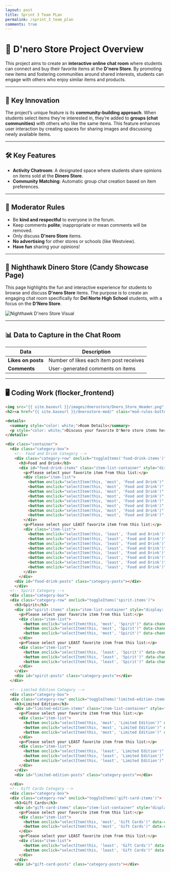 ```yaml
---
layout: post
title: Sprint 3 Team PLan
permalink: /sprint_3_team_plan
comments: true
---
```


# 🛒 D'nero Store Project Overview

This project aims to create an **interactive online chat room** where students can connect and buy their favorite items at the **D'nero Store**. By promoting new items and fostering communities around shared interests, students can engage with others who enjoy similar items and products.

---

## 🎉 **Key Innovation**
The project’s unique feature is its **community-building approach**. When students select items they're interested in, they’re added to **groups (chat communities)** with others who like the same items. This feature enhances user interaction by creating spaces for sharing images and discussing newly available items.

---

## 🛠️ **Key Features**
- **Activity Chatroom**: A designated space where students share opinions on items sold at the **Dinero Store**.
- **Community Matching**: Automatic group chat creation based on item preferences.

---

## 🚨 **Moderator Rules**
- Be **kind and respectful** to everyone in the forum.
- Keep comments **polite**; inappropriate or mean comments will be removed.
- Only discuss **D'nero Store** items.
- **No advertising** for other stores or schools (like Westview).
- **Have fun** sharing your opinions!

---

## 🍭 **Nighthawk Dinero Store** (Candy Showcase Page)

This page highlights the fun and interactive experience for students to browse and discuss **D'nero Store** items. The purpose is to create an engaging chat room specifically for **Del Norte High School** students, with a focus on the **D’Nero Store**.

![Nighthawk D'nero Store Visual](https://github.com/user-attachments/assets/561f05f0-281e-4d26-a631-75fcbf61931e)

---

## 📊 **Data to Capture in the Chat Room**

| Data                | Description                             |
|---------------------|-----------------------------------------|
| **Likes on posts**  | Number of likes each item post receives |
| **Comments**        | User-generated comments on items        |

---

## 🖥️ **Coding Work (flocker_frontend)**

```html
<img src="{{ site.baseurl }}/images/dnerostore/Dnero_Store_Header.png" alt="Dnero Store Header" style="width: 100%; height: auto;">
<h2><a href="{{ site.baseurl }}/dnerostore-mod/" class="mod-rules-button"> Mod Rules </a></h2> 

<details>
  <summary style="color: white;">Room Details</summary>
  <p style="color: white;">Discuss your favorite D'Nero store items here!</p>
</details>

<div class="container">
  <div class="category-box">
    <!-- Food and Drink Category -->
    <div class="category-row" onclick="toggleItems('food-drink-items')">
      <h3>Food and Drink</h3>
      <div id="food-drink-items" class="item-list-container" style="display: none;">
        <p>Please select your favorite item from this list:</p>
        <div class="item-list">
          <button onclick="selectItem(this, 'most', 'Food and Drink')" data-channel-id="28">Trail Mix</button>
          <button onclick="selectItem(this, 'most', 'Food and Drink')" data-channel-id="28">Nutella</button>
          <button onclick="selectItem(this, 'most', 'Food and Drink')" data-channel-id="28">Famous Amos</button>
          <button onclick="selectItem(this, 'most', 'Food and Drink')" data-channel-id="28">Chips</button>
          <button onclick="selectItem(this, 'most', 'Food and Drink')" data-channel-id="28">Sports Drinks</button>
          <button onclick="selectItem(this, 'most', 'Food and Drink')" data-channel-id="28">Fruit Snacks</button>
          <button onclick="selectItem(this, 'most', 'Food and Drink')" data-channel-id="28">Water</button>
          <button onclick="selectItem(this, 'most', 'Food and Drink')" data-channel-id="28">Pizza</button>
        </div>
        <p>Please select your LEAST favorite item from this list:</p>
        <div class="item-list">
          <button onclick="selectItem(this, 'least', 'Food and Drink')" data-channel-id="28">Trail Mix</button>
          <button onclick="selectItem(this, 'least', 'Food and Drink')" data-channel-id="28">Nutella</button>
          <button onclick="selectItem(this, 'least', 'Food and Drink')" data-channel-id="28">Famous Amos</button>
          <button onclick="selectItem(this, 'least', 'Food and Drink')" data-channel-id="28">Chips</button>
          <button onclick="selectItem(this, 'least', 'Food and Drink')" data-channel-id="28">Sports Drinks</button>
          <button onclick="selectItem(this, 'least', 'Food and Drink')" data-channel-id="28">Fruit Snacks</button>
          <button onclick="selectItem(this, 'least', 'Food and Drink')" data-channel-id="28">Water</button>
          <button onclick="selectItem(this, 'least', 'Food and Drink')" data-channel-id="28">Pizza</button>
        </div>
      </div>
    <div id="food-drink-posts" class="category-posts"></div>
    </div>
  <!-- Spirit Category -->
  <div class="category-box">
  <div class="category-row" onclick="toggleItems('spirit-items')">
    <h3>Spirit</h3>
    <div id="spirit-items" class="item-list-container" style="display: none;">
      <p>Please select your favorite item from this list:</p>
      <div class="item-list">
        <button onclick="selectItem(this, 'most', 'Spirit')" data-channel-id="29">Morning Song</button>
        <button onclick="selectItem(this, 'most', 'Spirit')" data-channel-id="29">DNHS T-shirt</button>
        <button onclick="selectItem(this, 'most', 'Spirit')" data-channel-id="29">1 Pom Pom</button>
      </div>
      <p>Please select your LEAST favorite item from this list:</p>
      <div class="item-list">
        <button onclick="selectItem(this, 'least', 'Spirit')" data-channel-id="29">Morning Song</button>
        <button onclick="selectItem(this, 'least', 'Spirit')" data-channel-id="29">DNHS T-shirt</button>
        <button onclick="selectItem(this, 'least', 'Spirit')" data-channel-id="29">1 Pom Pom</button>
      </div>
    </div>
    <div id="spirit-posts" class="category-posts"></div>
  </div>

  <!-- Limited Edition Category -->
  <div class="category-box">
  <div class="category-row" onclick="toggleItems('limited-edition-items')">
    <h3>Limited Edition</h3>
    <div id="limited-edition-items" class="item-list-container" style="display: none;">
      <p>Please select your favorite item from this list:</p>
      <div class="item-list">
        <button onclick="selectItem(this, 'most', 'Limited Edition')" data-channel-id="30">Candy</button>
        <button onclick="selectItem(this, 'most', 'Limited Edition')" data-channel-id="30">Squishmallow mini</button>
        <button onclick="selectItem(this, 'most', 'Limited Edition')" data-channel-id="30">Starbucks SDSU Tumbler</button>
      </div>
      <p>Please select your LEAST favorite item from this list:</p>
      <div class="item-list">
        <button onclick="selectItem(this, 'least', 'Limited Edition')" data-channel-id="30">Candy</button>
        <button onclick="selectItem(this, 'least', 'Limited Edition')" data-channel-id="30">Squishmallow mini</button>
        <button onclick="selectItem(this, 'least', 'Limited Edition')" data-channel-id="30">Starbucks SDSU Tumbler</button>
      </div>
    </div>
    <div id="limited-edition-posts" class="category-posts"></div>

  </div>
  <!-- Gift Cards Category -->
  <div class="category-box">
  <div class="category-row" onclick="toggleItems('gift-card-items')">
    <h3>Gift Cards</h3>
    <div id="gift-card-items" class="item-list-container" style="display: none;">
      <p>Please select your favorite item from this list:</p>
      <div class="item-list">
        <button onclick="selectItem(this, 'most', 'Gift Cards')" data-channel-id="31">Chik-fil-a</button>
        <button onclick="selectItem(this, 'most', 'Gift Cards')" data-channel-id="31">Canes</button>
      </div>
      <p>Please select your LEAST favorite item from this list:</p>
      <div class="item-list">
        <button onclick="selectItem(this, 'least', 'Gift Cards')" data-channel-id="31">Chik-fil-a</button>
        <button onclick="selectItem(this, 'least', 'Gift Cards')" data-channel-id="31">Canes</button>
      </div>
    </div>
    <div id="gift-card-posts" class="category-posts"></div>

```